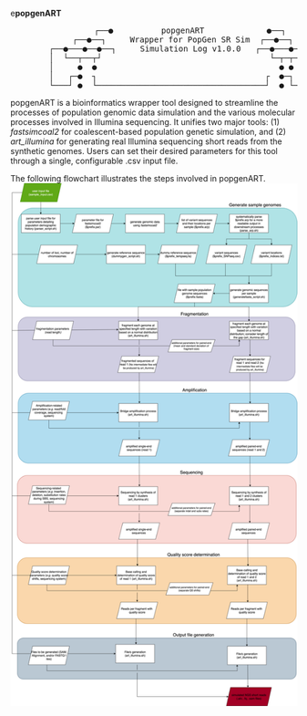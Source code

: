 e**popgenART** 
<div align="center">
<pre>
               ┌──●          popgenART             ●──┐
            ┌──●──┐     Wrapper for PopGen SR Sim  ┌──●──┐
        ┌──●───●──●──┐     Simulation Log v1.0.0   ┌──●───●──●──┐
        │  └──┬──┬┘                                   └─┬─┬──┘  │
        │     ●  ●                                      ● ●     │
        │   ┌─●  ┐                                   ┌  ●─┐     │
        └───┘ ●  └───────────────────────────────────┘  ● └─────┘
</pre>
</div>

popgenART is a bioinformatics wrapper tool designed to streamline the processes of population genomic data simulation and the various molecular processes involved in Illumina sequencing. It unifies two major tools: (1) *fastsimcoal2* for coalescent-based population genetic simulation, and (2) *art_illumina* for generating real Illumina sequencing short reads from the synthetic genomes. Users can set their desired parameters for this tool through a single, configurable .csv input file.

The following flowchart illustrates the steps involved in popgenART.
![Flowchart](flowchart.png)

